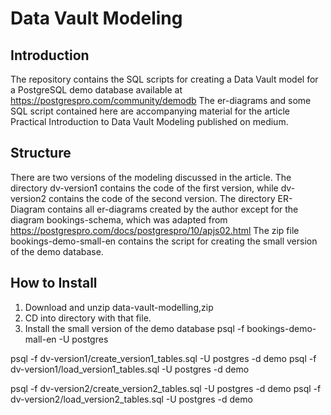 # Data Vault Modeling

## Introduction

The repository contains the SQL scripts for creating a Data Vault model
for a PostgreSQL demo database available at https://postgrespro.com/community/demodb 
The er-diagrams and some SQL script contained here are accompanying material 
for the article Practical Introduction to Data Vault Modeling 
published on medium.

## Structure
There are two versions of the modeling discussed in the article.
The directory dv-version1 contains the code of the first version, while dv-version2 contains
the code of the second version.
The directory ER-Diagram contains all er-diagrams created by the author except for
the diagram bookings-schema, which was adapted from https://postgrespro.com/docs/postgrespro/10/apjs02.html
The zip file bookings-demo-small-en contains the script for creating the small version of the demo database.

## How to Install
1. Download and unzip data-vault-modelling,zip
2. CD into directory with that file. 
3. Install the small version of the demo database
 psql -f bookings-demo-mall-en -U postgres


psql -f dv-version1/create_version1_tables.sql -U postgres -d demo
psql -f dv-version1/load_version1_tables.sql -U postgres -d demo

psql -f dv-version2/create_version2_tables.sql -U postgres -d demo
psql -f dv-version2/load_version2_tables.sql -U postgres -d demo

